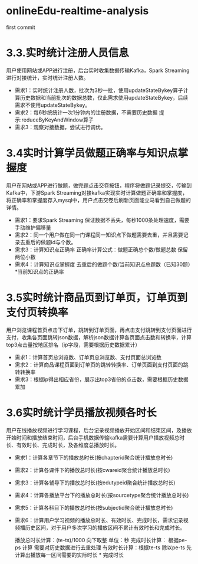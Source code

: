 # onlineEdu-realtime-analysis
first commit
# 3.3.实时统计注册人员信息
 用户使用网站或APP进行注册，后台实时收集数据传输Kafka，Spark Streaming进行对接统计，实时统计注册人数。
- 需求1：实时统计注册人数，批次为3秒一批，使用updateStateBykey算子计算历史数据和当前批次的数据总数，仅此需求使用updateStateBykey，后续需求不使用updateStateBykey。
- 需求2：每6秒统统计一次1分钟内的注册数据，不需要历史数据 提示:reduceByKeyAndWindow算子
- 需求3：观察对接数据，尝试进行调优。
# 3.4实时计算学员做题正确率与知识点掌握度
  用户在网站或APP进行做题，做完题点击交卷按钮，程序将做题记录提交，传输到Kafka中，下游Spark Streaming对接kafka实现实时计算做题正确率和掌握度，将正确率和掌握度存入mysql中，用户点击交卷后刷新页面能立马看到自己做题的详情。
 - 需求1：要求Spark Streaming 保证数据不丢失，每秒1000条处理速度，需要手动维护偏移量
 - 需求2：同一个用户做在同一门课程同一知识点下做题需要去重，并且需要记录去重后的做题id与个数。
 - 需求3：计算知识点正确率 正确率计算公式：做题正确总个数/做题总数 保留两位小数
 - 需求4：计算知识点掌握度 去重后的做题个数/当前知识点总题数（已知30题）*当前知识点的正确率
# 3.5实时统计商品页到订单页，订单页到支付页转换率
用户浏览课程首页点击下订单，跳转到订单页面，再点击支付跳转到支付页面进行支付，收集各页面跳转json数据，解析json数据计算各页面点击数和转换率，计算top3点击量按地区排名（ip字段，需要根据历史数据累计）
- 需求1：计算首页总浏览数、订单页总浏览数、支付页面总浏览数
- 需求2：计算商品课程页面到订单页的跳转转换率、订单页面到支付页面的跳转转换率
- 需求3：根据ip得出相应省份，展示出top3省份的点击数，需要根据历史数据累加
# 3.6实时统计学员播放视频各时长
用户在线播放视频进行学习课程，后台记录视频播放开始区间和结束区间，及播放开始时间和播放结束时间，后台手机数据传输kafka需要计算用户播放视频总时长、有效时长、完成时长，及各维度总播放时长。
- 需求1：计算各章节下的播放总时长(按chapterid聚合统计播放总时长)
- 需求2：计算各课件下的播放总时长(按cwareid聚合统计播放总时长)
- 需求3：计算各辅导下的播放总时长(按edutypeid聚合统计播放总时长)
- 需求4：计算各播放平台下的播放总时长(按sourcetype聚合统计播放总时长)
- 需求5：计算各科目下的播放总时长(按subjectid聚合统计播放总时长)
- 需求6：计算用户学习视频的播放总时长、有效时长、完成时长，需求记录视频播历史区间，对于用户多次学习的播放区间不累计有效时长和完成时长。
    
   播放总时长计算：(te-ts)/1000  向下取整  单位：秒
   完成时长计算： 根据pe-ps 计算 需要对历史数据进行去重处理
   有效时长计算：根据te-ts 除以pe-ts 先计算出播放每一区间需要的实际时长 * 完成时长
